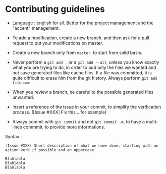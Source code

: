 # Contributing guidelines

* Language : english for all. Better for the project management and the "accent" management.

* To add a modification, create a new branch, and then ask for a pull request to put your modifications on master.

* Create a new branch only from `master`, to start from solid basis.

* Never perform a `git add .` or a `git add --all`, unless you know exactly what you are trying to do, in order to add only the files we wanted and not
save generated files like cache files. If a file was committed, it is quite difficult to erase him from the git history. Always perform `git add filename`

* When you review a branch, be careful to the possible generated files unwanted.

* Insert a reference of the issue in your commit, to simplify the verification process. ([Issue #XXX] Fix this... for example)

* Always commit with `git commit` and not `git commit -m`, to have a multi-lines commmit, to provide more informations.

Syntax :

```
[Issue #XXX] Short description of what we have done, starting with an action verb if possible and an uppercase

Blablabla
Blablabla
Blablabla
```
